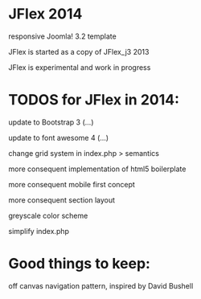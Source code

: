 JFlex 2014
============
responsive Joomla! 3.2 template

JFlex is started as a copy of JFlex_j3 2013

JFlex is experimental and work in progress


TODOS for JFlex in 2014:
========================
update to Bootstrap 3 (...)

update to font awesome 4 (...)

change grid system in index.php > semantics

more consequent implementation of html5 boilerplate

more consequent mobile first concept

more consequent section layout

greyscale color scheme

simplify index.php


Good things to keep:
====================
off canvas navigation pattern, inspired by David Bushell
